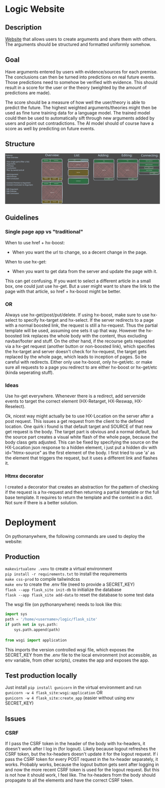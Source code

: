 # Logic Website

## Description

[Website](https://mokronos.eu.pythonanywhere.com/) that allows users to create arguments and share them with others.
The arguments should be structured and formatted uniformly somehow.

## Goal

Have arguments entered by users with evidence/sources for each premise.
The conclusions can then be turned into predictions on real future events.
Those predictions need to somehow be verified with evidence.
This should result in a score for the user or the theory (weighted by the amount of predictions are made).

The score should be a measure of how well the user/theory is able to predict the future.
The highest weighted arguments/theories might then be used as fine tune training data for a language model.
The trained model could then be used to automatically sift through new arguments added by users and point out contradictions.
The AI model should of course have a score as well by predicting on future events.

## Structure

![Structure](structure.svg)


## Guidelines

### Single page app vs "traditional"
When to use href + hx-boost:
- When you want the url to change, so a decent change in the page.

When to use hx-get:
- When you want to get data from the server and update the page with it.

This can get confusing.
If you want to select a different article in a small box, one could just use hx-get.
But a user might want to share the link to the page with that article, so href + hx-boost might be better.

### OR
Always use hx-get/post/put/delete. If using hx-boost, make sure to use hx-select to specify hx-target and hx-select.
If the server redirects to a page with a normal boosted link, the request is still a hx-request.
Thus the partial template will be used, assuming one sets it up that way.
However the hx-boosted link replaces the whole body with the content, thus excluding navbar/footer and stuff.
On the other hand, if the recourse gets requested via a hx-get request (another button or non-boosted link), which specifies the hx-target and server doesn't check for hx-request, the target gets replaced by the whole page, which leads to inception of pages.
So be careful with redirects.
Either only use hx-boost, only hx-get/etc. or make sure all requests to a page you redirect to are either hx-boost or hx-get/etc (kinda seperating stuff).

### Ideas

Use hx-get everywhere.
Whenever there is a redirect, add serverside events to target the correct element (HX-Retarget, HX-Reswap, HX-Reselect).

Ok, nicest way might actually be to use HX-Location on the server after a post request. This issues a get request from the client to the defined location.
One quirk i found is that default target and SOURCE of that new get request is the body.
The target part is obvious and a normal default, but the source part creates a visual white flash of the whole page, because the body class gets adjusted.
This can be fixed by specifying the source on the HX-Location json response to a hidden element, i just put a hidden div with id="htmx-source" as the first element of the body.
I first tried to use 'a' as the element that triggers the request, but it uses a different link and flashes it.

### Htmx decorator

I created a decorator that creates an abstraction for the pattern of checking if the request is a hx-request and then returning a partial template or the full base template.
It requires to return the template and the context in a dict.
Not sure if there is a better solution.

# Deployment

On pythonanywhere, the following commands are used to deploy the website:

## Production

`makevirtualenv .venv` to create a virtual environment  
`pip install -r requirements.txt` to install the requirements  
`make css-prod` to compile tailwindcss  
`make env` to create the .env file (need to provide a SECRET_KEY)  
`flask --app flask_site init-db` to initialize the database  
`flask --app flask_site add-data` to reset the database to some test data  


The wsgi file (on pythonanywhere) needs to look like this:
```python
import sys
path = '/home/<username>/logic/flask_site'
if path not in sys.path:
    sys.path.append(path)

from wsgi import application
```

This imports the version controlled wsgi file, which exposes the SECRET_KEY from the .env file
to the local environment (not accessible, as env variable, from other scripts), creates the app and exposes the app.

## Test production locally
Just install `pip install gunicorn` in the virtual environment and run  
`gunicorn -w 4 flask_site:wsgi:application` OR  
`gunicorn -w 4 flask_site:create_app` (easier without using env SECRET_KEY)


## Issues
### CSRF
If I pass the CSRF token in the header of the body with hx-headers, it doesn't work after I log in (for logout).
Likely because logout refreshes the CSRF token, but the hx-headers doesn't update it for the logout request.
If i pass the CSRF token for every POST request in the hx-header separately, it works.
Probably works, because the logout button gets sent after logging in and now the more recent CSRF token is used for the logout request.
But this is not how it should work, I feel like.
The hx-headers from the body should propagate to all the elements and have the correct CSRF token.

